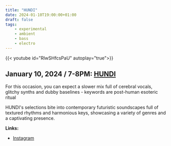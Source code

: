 ```yaml
---
title: "HUNDI"
date: 2024-01-10T19:00:00+01:00
draft: false
tags:
    - experimental
    - ambient
    - bass
    - electro
---
```


{{< youtube id="RlwSHfcsPaU" autoplay="true">}}

<!--Placeholder offline video-->
## January 10, 2024 / 7-8PM: [HUNDI](https://www.instagram.com/hundi___/)

For this occasion, you can expect a slower mix full of cerebral vocals, glitchy synths and dubby baselines - keywords are post-human esoteric ritual

HUNDI's selections bite into contemporary futuristic soundscapes full of textured rhythms and harmonious keys, showcasing a variety of genres and a captivating presence.

**Links:**
- [Instagram](https://www.instagram.com/hundi___/)

